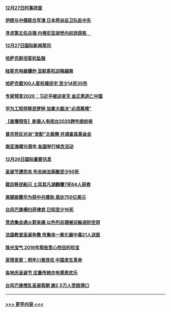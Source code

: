 #### [12月27日时事拼盘](../pages/prog202/a102738992.md?t=12280555) 
#### [伊朗与中俄联合军演 日本将派自卫队赴中东](../pages/prog202/a102738823.md?t=12280555) 
#### [寻求第五任总理 内塔尼亚胡党内初选获胜　](../pages/prog202/a102738772.md?t=12280555) 
#### [12月27日国际新闻简讯](../pages/prog202/a102738604.md?t=12280555) 
#### [哈萨克斯坦客机坠毁](../pages/prog202/a102738606.md?t=12280555) 
#### [陆客充电器爆炸 亚航客机迫降越南](../pages/prog202/a102738530.md?t=12280555) 
#### [哈萨克载100人客机撞民宅 至少14死35伤](../pages/prog202/a102738485.md?t=12280555) 
#### [专家预言2020：习近平被迫变天 金正恩逃亡中国](../pages/prog202/a102738340.md?t=12280555) 
#### [华为工程师移民梦碎 加拿大裁决“必须离境”](../pages/prog202/a102738306.md?t=12280555) 
#### [【直播预告】新唐人电视台2020跨年缤纷夜](../pages/prog202/a102738273.md?t=12280555) 
#### [普京将反对派“发配”北极圈 并调查其基金会](../pages/prog202/a102738056.md?t=12280555) 
#### [南亚海啸15周年 各国举行悼念活动](../pages/prog202/a102738043.md?t=12280555) 
#### [12月26日国际重要讯息](../pages/prog202/a102737872.md?t=12280555) 
#### [圣诞节遭恐攻 布吉纳法索酿至少50死](../pages/prog202/a102737869.md?t=12280555) 
#### [载运移民船只 土耳其凡湖翻覆7死64人获救](../pages/prog202/a102737839.md?t=12280555) 
#### [美媒披露华为获中共援助 高达750亿美元](../pages/prog202/a102737744.md?t=12280555) 
#### [台风巴逢横扫菲律宾 已知至少16死](../pages/prog202/a102737673.md?t=12280555) 
#### [竞选集会遇火箭来袭 以色列总理被迫躲进防空洞](../pages/prog202/a102737659.md?t=12280555) 
#### [法国教堂圣诞弥撒 传集体一氧化碳中毒21人送医](../pages/prog202/a102737634.md?t=12280555) 
#### [珠光宝气 2019年那些赏心悦目的珍宝](../pages/prog202/a102737509.md?t=12280555) 
#### [英预言家：明年川普连任 中国发生革命](../pages/prog202/a102737473.md?t=12280555) 
#### [各地庆圣诞节 庄重传统亦有感恩欢乐](../pages/prog202/a102737408.md?t=12280555) 
#### [台风巴逢搅乱圣诞假期 逾2.5万人受困港口](../pages/prog202/a102737251.md?t=12280555) 

----
#### [ >>> 更早内容 <<< ](../indexes/prog202-earlier.md)
